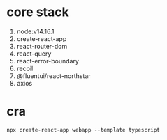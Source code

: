 # core stack

1. node:v14.16.1
1. create-react-app
1. react-router-dom
1. react-query
1. react-error-boundary
1. recoil
1. @fluentui/react-northstar
1. axios

# cra

```shell
npx create-react-app webapp --template typescript
```
